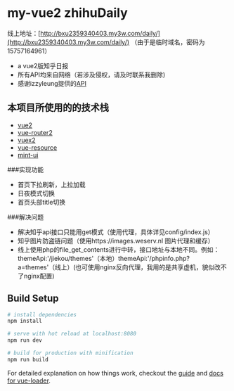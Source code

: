 # my-vue2 zhihuDaily

线上地址：[http://bxu2359340403.my3w.com/daily/](http://bxu2359340403.my3w.com/daily/) （由于是临时域名，密码为15757164961）
* a vue2版知乎日报
* 所有API均来自网络（若涉及侵权，请及时联系我删除) 
* 感谢izzyleung提供的[API](https://github.com/izzyleung/ZhihuDailyPurify/wiki/%E7%9F%A5%E4%B9%8E%E6%97%A5%E6%8A%A5-API-%E5%88%86%E6%9E%90)

## 本项目所使用的的技术栈
* [vue2](https://cn.vue.org)
* [vue-router2](http://router.vuejs.org/zh-cn/)
* [vuex2](http://vuex.vuejs.org/zh-cn/)
* [vue-resource](https://github.com/pagekit/vue-resource)
* [mint-ui](https://github.com/ElemeFE/mint-ui)

###实现功能
* 首页下拉刷新，上拉加载
* 日夜模式切换
* 首页头部title切换

###解决问题
* 解决知乎api接口只能用get模式（使用代理，具体详见config/index.js）
* 知乎图片防盗链问题（使用https://images.weserv.nl 图片代理和缓存）
* 线上使用php的file_get_contents进行中转，接口地址与本地不同。例如：themeApi:'/jiekou/themes'（本地）themeApi:'/phpinfo.php?a=themes'（线上）(也可使用nginx反向代理，我用的是共享虚机，貌似改不了nginx配置)

## Build Setup

``` bash
# install dependencies
npm install

# serve with hot reload at localhost:8080
npm run dev

# build for production with minification
npm run build
```

For detailed explanation on how things work, checkout the [guide](http://vuejs-templates.github.io/webpack/) and [docs for vue-loader](http://vuejs.github.io/vue-loader).

